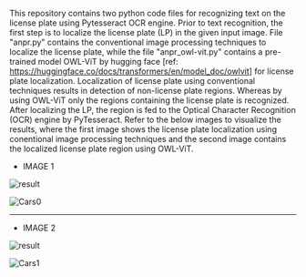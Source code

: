 This repository contains two python code files for recognizing text on the license plate using Pytesseract OCR engine. Prior to text recognition, the first step is to localize the license 
plate (LP) in the given input image. File "anpr.py" contains the conventional image processing techniques to localize the license plate, while the file "anpr_owl-vit.py" contains a pre-trained 
model OWL-ViT by hugging face [ref: https://huggingface.co/docs/transformers/en/model_doc/owlvit] for license plate localization. Localization of license plate using conventional techniques 
results in detection of non-license plate regions. Whereas by using OWL-ViT only the regions containing the license plate is recognized. After localizing the LP, the region is fed to the 
Optical Character Recognition (OCR) engine by PyTesseract. Refer to the below images to visualize the results, where the first image shows the license plate localization using conentional image processing techniques and the second image contains the localized license plate region using OWL-ViT.

*    IMAGE 1
  
![result](https://github.com/RajaAhsan97/Automatic-Number-Plate-Recognition-using-OWL-VIT-and-character-recognition-using-Pytesseract-OCR-/assets/155144523/ff409242-6536-4b7c-8921-65a64000df37)

![Cars0](https://github.com/RajaAhsan97/Automatic-Number-Plate-Recognition-using-OWL-VIT-and-character-recognition-using-Pytesseract-OCR-/assets/155144523/57b98f94-5222-4f2d-af35-62cb867baed1)

_____________________________________________________________________________________________________________________________________________________________________________________
*    IMAGE 2
  
![result](https://github.com/RajaAhsan97/Automatic-Number-Plate-Recognition-using-OWL-VIT-and-character-recognition-using-Pytesseract-OCR-/assets/155144523/d175f239-c5b7-46f7-8324-c1ca29a1190f)

![Cars1](https://github.com/RajaAhsan97/Automatic-Number-Plate-Recognition-using-OWL-VIT-and-character-recognition-using-Pytesseract-OCR-/assets/155144523/4a754574-be32-4a85-baeb-37601107a4b7)
